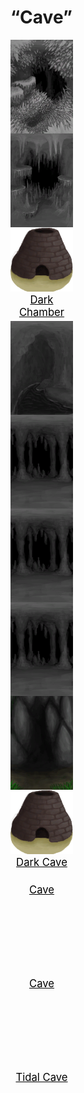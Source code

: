 # “Cave”  
<div style="display:inline-block"><div class="gamedatalist" style="text-align:center;;min-height:0px;"><div class="gamecard" style="width:100px; height:150px;"><a href="Env_CrystalChamber.md" style="color:black"><img decoding="async" src="../wiki/Sprite/CrystalChamber.png" class="cardimage" style="max-width:100px;max-height:150px;"><span style="font-size: 16.666666666666668px;">High Chamber</span></a></div></div><div class="gamedatalist" style="text-align:center;;min-height:0px;"><div class="gamecard" style="width:100px; height:150px;"><a href="Env_DampChamber.md" style="color:black"><img decoding="async" src="../wiki/Sprite/DampChamber.png" class="cardimage" style="max-width:100px;max-height:150px;"><span style="font-size: 16.666666666666668px;">Damp Chamber</span></a></div></div><div class="gamedatalist" style="text-align:center;;min-height:0px;"><div class="gamecard" style="width:100px; height:150px;"><a href="Env_DarkChamber.md" style="color:black"><img decoding="async" src="../wiki/Sprite/Kiln.png" class="cardimage" style="max-width:100px;max-height:150px;"><span style="font-size: 16.666666666666668px;">Dark Chamber</span></a></div></div><div class="gamedatalist" style="text-align:center;;min-height:0px;"><div class="gamecard" style="width:100px; height:150px;"><a href="Env_FloodedChamber.md" style="color:black"><img decoding="async" src="../wiki/Sprite/FloodedChamber.png" class="cardimage" style="max-width:100px;max-height:150px;"><span style="font-size: 16.666666666666668px;">Flooded Chamber</span></a></div></div><div class="gamedatalist" style="text-align:center;;min-height:0px;"><div class="gamecard" style="width:100px; height:150px;"><a href="Env_HighChamber.md" style="color:black"><img decoding="async" src="../wiki/Sprite/CaveChamber.png" class="cardimage" style="max-width:100px;max-height:150px;"><span style="font-size: 16.666666666666668px;">High Chamber</span></a></div></div><div class="gamedatalist" style="text-align:center;;min-height:0px;"><div class="gamecard" style="width:100px; height:150px;"><a href="Env_LowChamber.md" style="color:black"><img decoding="async" src="../wiki/Sprite/CaveChamber.png" class="cardimage" style="max-width:100px;max-height:150px;"><span style="font-size: 16.666666666666668px;">High Chamber</span></a></div></div><div class="gamedatalist" style="text-align:center;;min-height:0px;"><div class="gamecard" style="width:100px; height:150px;"><a href="Env_MidChamber.md" style="color:black"><img decoding="async" src="../wiki/Sprite/CaveChamber.png" class="cardimage" style="max-width:100px;max-height:150px;"><span style="font-size: 16.666666666666668px;">High Chamber</span></a></div></div><div class="gamedatalist" style="text-align:center;;min-height:0px;"><div class="gamecard" style="width:100px; height:150px;"><a href="Env_CaveBats.md" style="color:black"><img decoding="async" src="../wiki/Sprite/BatCave.png" class="cardimage" style="max-width:100px;max-height:150px;"><span style="font-size: 16.666666666666668px;">Bat Cave</span></a></div></div><div class="gamedatalist" style="text-align:center;;min-height:0px;"><div class="gamecard" style="width:100px; height:150px;"><a href="Env_CaveDark.md" style="color:black"><img decoding="async" src="../wiki/Sprite/Kiln.png" class="cardimage" style="max-width:100px;max-height:150px;"><span style="font-size: 16.666666666666668px;">Dark Cave</span></a></div></div><div class="gamedatalist" style="text-align:center;;min-height:0px;"><div class="gamecard" style="width:100px; height:150px;"><a href="Env_CaveGrasslands.md" style="color:black"><img decoding="async" src="" class="cardimage" style="max-width:100px;max-height:150px;"><span style="font-size: 16.666666666666668px;">Cave</span></a></div></div><div class="gamedatalist" style="text-align:center;;min-height:0px;"><div class="gamecard" style="width:100px; height:150px;"><a href="Env_CaveSea.md" style="color:black"><img decoding="async" src="" class="cardimage" style="max-width:100px;max-height:150px;"><span style="font-size: 16.666666666666668px;">Cave</span></a></div></div><div class="gamedatalist" style="text-align:center;;min-height:0px;"><div class="gamecard" style="width:100px; height:150px;"><a href="Env_CaveTidal.md" style="color:black"><img decoding="async" src="" class="cardimage" style="max-width:100px;max-height:150px;"><span style="font-size: 16.666666666666668px;">Tidal Cave</span></a></div></div></div>  
  


<script>document.title="“Cave” - Card Survival Wiki";</script>